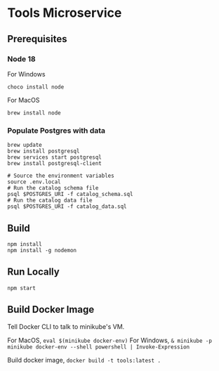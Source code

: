 # Tools Microservice

## Prerequisites

### Node 18
For Windows
```bsh
choco install node
```
For MacOS
```bsh
brew install node
```
### Populate Postgres with data

```bsh
brew update
brew install postgresql
brew services start postgresql
brew install postgresql-client
```

```bsh
# Source the environment variables
source .env.local
# Run the catalog schema file
psql $POSTGRES_URI -f catalog_schema.sql
# Run the catalog data file
psql $POSTGRES_URI -f catalog_data.sql
```

## Build
```bsh
npm install
npm install -g nodemon
```

## Run Locally
```bsh
npm start
```

## Build Docker Image

Tell Docker CLI to talk to minikube's VM.

For MacOS,
`eval $(minikube docker-env)`
For Windows,
`& minikube -p minikube docker-env --shell powershell | Invoke-Expression`

Build docker image,
`docker build -t tools:latest .`
